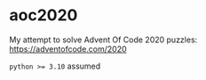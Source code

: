 # aoc2020
My attempt to solve Advent Of Code 2020 puzzles: https://adventofcode.com/2020

`python >= 3.10` assumed
